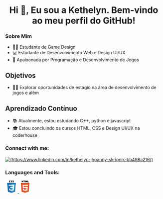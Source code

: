 <h1 align="center">Hi 👋, Eu sou a Kethelyn. Bem-vindo ao meu perfil do GitHub!</h1>
<h3> Sobre Mim </h3>

- 👩‍🎓 Estudante de Game Design
- 💻 Estudante de Desenvolvimento Web e Design UI/UX
- 🚀 Apaixonada por Programação e Desenvolvimento de Jogos

## Objetivos

- 👩‍💼 Explorar oportunidades de estágio na área de desenvolvimento de jogos e além

## Aprendizado Contínuo

- 📚 Atualmente, estou estudando C++, python e javascript
- 🎓 Estou concluindo os cursos HTML, CSS e Design UI/UX na coderhouse

<h3 align="left">Connect with me:</h3>
<p align="left">
<a href="https://linkedin.com/in/kethelyn jhoanny skripnik" target="blank"><img align="center" src="https://raw.githubusercontent.com/rahuldkjain/github-profile-readme-generator/master/src/images/icons/Social/linked-in-alt.svg" alt="(https://www.linkedin.com/in/kethelyn-jhoanny-skripnik-bb498a216/)" height="30" width="40" /></a>
</p>

<h3 align="left">Languages and Tools:</h3>
<p align="left"> <a href="https://www.w3schools.com/css/" target="_blank" rel="noreferrer"> <img src="https://raw.githubusercontent.com/devicons/devicon/master/icons/css3/css3-original-wordmark.svg" alt="css3" width="40" height="40"/> </a> <a href="https://www.w3.org/html/" target="_blank" rel="noreferrer"> <img src="https://raw.githubusercontent.com/devicons/devicon/master/icons/html5/html5-original-wordmark.svg" alt="html5" width="40" height="40"/> </a> </p>
